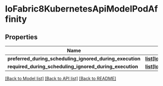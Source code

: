# IoFabric8KubernetesApiModelPodAffinity

## Properties
Name | Type | Description | Notes
------------ | ------------- | ------------- | -------------
**preferred_during_scheduling_ignored_during_execution** | [**list[IoFabric8KubernetesApiModelWeightedPodAffinityTerm]**](IoFabric8KubernetesApiModelWeightedPodAffinityTerm.md) |  | [optional] 
**required_during_scheduling_ignored_during_execution** | [**list[IoFabric8KubernetesApiModelPodAffinityTerm]**](IoFabric8KubernetesApiModelPodAffinityTerm.md) |  | [optional] 

[[Back to Model list]](../README.md#documentation-for-models) [[Back to API list]](../README.md#documentation-for-api-endpoints) [[Back to README]](../README.md)

